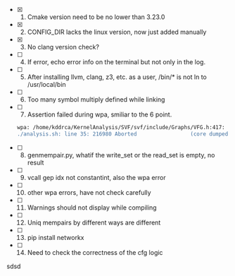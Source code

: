 - [x] 1. Cmake version need to be no lower than 3.23.0
- [x] 2. CONFIG_DIR lacks the linux version, now just added manually
- [x] 3. No clang version check?
- [ ] 4. If error, echo error info on the terminal but not only in the log.
- [ ] 5. After installing llvm, clang, z3, etc. as a user, /bin/* is not ln to /usr/local/bin
- [ ] 6. Too many symbol multiply defined while linking
- [ ] 7. Assertion failed during wpa, smiliar to the 6 point.
    ```bash
    wpa: /home/kddrca/KernelAnalysis/SVF/svf/include/Graphs/VFG.h:417: void SVF::VFG::setDef(const SVF::PAGNode*, const SVF::VFGNode*): Assertion (it->second == node->getId()) && "a SVFVar can only have unique definition "' failed.
    ./analysis.sh: line 35: 216980 Aborted                 (core dumped) wpa -ander -cxt -opt-svfg -race -stat=false -dump-mssa -ind-call-limit=100000 -svfg "$bcfile" > "$dir/mssa.$name"
    ```
- [ ] 8. genmempair.py, whatif the write_set or the read_set is empty, no result
- [ ] 9. vcall gep idx not constantint, also the wpa error
- [ ] 10. other wpa errors, have not check carefully
- [ ] 11. Warnings should not display while compiling
- [ ] 12. Uniq mempairs by different ways are different
- [ ] 13. pip install networkx
- [ ] 14. Need to check the correctness of the cfg logic

sdsd